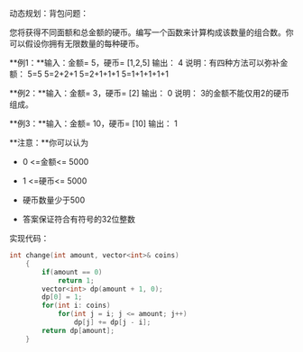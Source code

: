 动态规划：背包问题：

您将获得不同面额和总金额的硬币。编写一个函数来计算构成该数量的组合数。你可以假设你拥有无限数量的每种硬币。

**例1：**输入：金额= 5，硬币= [1,2,5] 输出： 4
 说明：有四种方法可以弥补金额：
5=5
5=2+2+1
5=2+1+1+1
5=1+1+1+1+1

**例2：**输入：金额= 3，硬币= [2] 输出： 0
 说明： 3的金额不能仅用2的硬币组成。

**例3：**输入：金额= 10，硬币= [10]  输出： 1 

**注意：**你可以认为

- 0 <=金额<= 5000

- 1 <=硬币<= 5000

- 硬币数量少于500

- 答案保证符合有符号的32位整数

  

实现代码：

```c++
int change(int amount, vector<int>& coins) 
    {
        if(amount == 0)
            return 1;
        vector<int> dp(amount + 1, 0);
        dp[0] = 1;
        for(int i: coins)
            for(int j = i; j <= amount; j++)
                dp[j] += dp[j - i];
        return dp[amount];
    }
```

